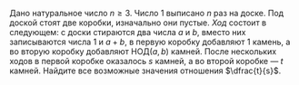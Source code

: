 Дано натуральное число $n\geq 3$. 
Число 1 выписано $n$ раз на доске. 
Под доской стоят две коробки, изначально они пустые.
*Ход* состоит в следующем: с доски стираются два числа $a$ и $b$, вместо них записываются 
числа $1$ и $a+b$, в первую коробку добавляют 1 камень, а 
во вторую коробку добавляют НОД$(a,b)$ камней. После нескольких ходов
в первой коробке оказалось $s$ камней, а во второй коробке — $t$ камней.
Найдите все возможные значения отношения $\dfrac{t}{s}$.